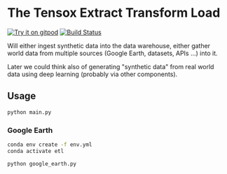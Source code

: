 # The Tensox Extract Transform Load

[![Try it on gitpod](https://img.shields.io/badge/try-on%20gitpod-brightgreen.svg)](https://gitpod.io/#https://github.com/The-Tensox/the-tensox-etl)
[![Build Status](https://img.shields.io/circleci/project/The-Tensox/the-tensox-etl/master.svg)](https://circleci.com/gh/The-Tensox/the-tensox-etl)

Will either ingest synthetic data into the data warehouse, either gather world data from multiple sources (Google Earth, datasets, APIs ...) into it.

Later we could think also of generating "synthetic data" from real world data using deep learning (probably via other components).

## Usage

```python
python main.py
```

### Google Earth

```bash
conda env create -f env.yml
conda activate etl
```

```python
python google_earth.py
```
